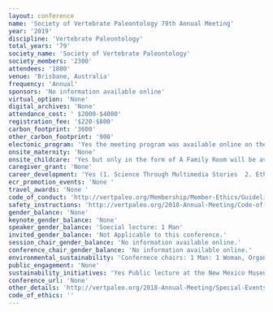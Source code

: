 ```yaml
---
layout: conference 
name: 'Society of Vertebrate Paleontology 79th Annual Meeting'
year: '2019'
discipline: 'Vertebrate Paleontology'
total_years: '79'
society_name: 'Society of Vertebrate Paleontology'
society_members: '2300'
attendees: '1800'
venue: 'Brisbane, Australia'
frequency: 'Annual'
sponsors: 'No information available online'
virtual_option: 'None'
digital_archives: 'None'
attendance_cost: ' $2000-$4000'
registration_fee: '$220-$800'
carbon_footprint: '3600'
other_carbon_footprint: '900'
electonic_program: 'Yes the meeting program was available online on the conference website.'
onsite_maternity: 'None'
onsite_childcare: 'Yes but only in the form of A Family Room will be available for use daily during session hours. It will not be staffed; parents and guardians are responsible for the supervision and safety of their children and personal belongings.'
caregiver_grant: 'None'
career_development: 'Yes (1. Science Through Multimedia Stories  2. Ethics in Paleontology  3. Diversity in Paleontology  4. Student and Postdoc Roundtable and Reprint Exchange  5. LGBT and Allies Annual Dinner)'
ecr_promotion_events: 'None '
travel_awards: 'None '
code_of_conduct: 'http://vertpaleo.org/Membership/Member-Ethics/Guidelines-from-the-Ethics-Committee.aspx'
safety_instructions: 'http://vertpaleo.org/2018-Annual-Meeting/Code-of-Conduct.aspx'
gender_balance: 'None'
keynote_gender_balance: 'None'
speaker_gender_balance: 'Soecial lecture: 1 Man'
invited_gender_balance: 'Not Applicable to this conference.'
session_chair_gender_balance: 'No information available online.'
conference_chair_gender_balance: 'No information available online.'
environmental_sustainability: 'Confernece chairs: 1 Man: 1 Woman, Organizing committee: 14 Men: 13 Women'
public_engagement: 'None'
sustainability_initiatives: 'Yes Public lecture at the New Mexico Museum of Natural History was provided.'
conference_url: 'None'
other_details: 'http://vertpaleo.org/2018-Annual-Meeting/Special-Events.aspx'
code_of_ethics: ''
---
```

